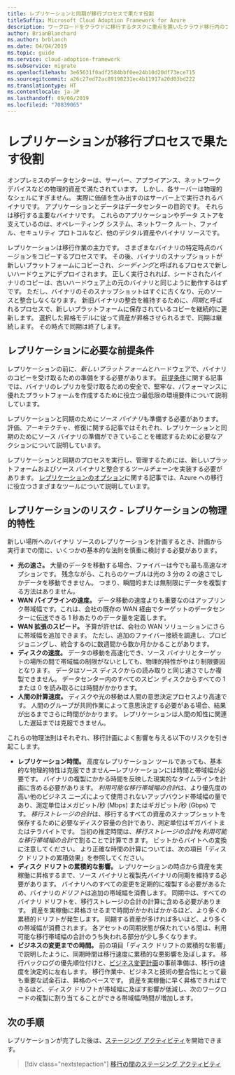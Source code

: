 ```yaml
---
title: レプリケーションと同期が移行プロセスで果たす役割
titleSuffix: Microsoft Cloud Adoption Framework for Azure
description: ワークロードをクラウドに移行するタスクに重点を置いたクラウド移行内のプロセス。
author: BrianBlanchard
ms.author: brblanch
ms.date: 04/04/2019
ms.topic: guide
ms.service: cloud-adoption-framework
ms.subservice: migrate
ms.openlocfilehash: 3e65631f0adf2584bbf0ee24b10d20df73ece715
ms.sourcegitcommit: a26c27ed72ac89198231ec4b11917a20d03bd222
ms.translationtype: HT
ms.contentlocale: ja-JP
ms.lasthandoff: 09/06/2019
ms.locfileid: "70839065"
---
```

<!-- markdownlint-disable MD026 -->

# <a name="what-role-does-replication-play-in-the-migration-process"></a>レプリケーションが移行プロセスで果たす役割

オンプレミスのデータセンターは、サーバー、アプライアンス、ネットワーク デバイスなどの物理的資産で満たされています。 しかし、各サーバーは物理的なシェルにすぎません。 実際に価値を生み出すのはサーバー上で実行されるバイナリです。 アプリケーションとデータはデータセンターの目的です。 それらは移行する主要なバイナリです。 これらのアプリケーションやデータ ストアを支えているのは、オペレーティング システム、ネットワーク ルート、ファイル、セキュリティ プロトコルなど、他のデジタル資産やバイナリ ソースです。

レプリケーションは移行作業の主力です。 さまざまなバイナリの特定時点のバージョンをコピーするプロセスです。 その後、バイナリのスナップショットが新しいプラットフォームにコピーされ、*シーディング*と呼ばれるプロセスで新しいハードウェアにデプロイされます。 正しく実行されれば、シードされたバイナリのコピーは、古いハードウェア上の元のバイナリと同じように動作するはずです。 ただし、バイナリのそのスナップショットはすぐに古くなり、元のソースと整合しなくなります。 新旧バイナリの整合を維持するために、*同期*と呼ばれるプロセスで、新しいプラットフォームに保存されているコピーを継続的に更新します。 選択した昇格モデルに従って資産が昇格させられるまで、同期は継続します。 その時点で同期は終了します。

## <a name="required-prerequisites-to-replication"></a>レプリケーションに必要な前提条件

レプリケーションの前に、*新しいプラットフォーム*とハードウェアで、バイナリのコピーを受け取るための準備をする必要があります。 [前提条件](../prerequisites/index.md)に関する記事では、バイナリのレプリカを受け取るための安全で、堅牢な、パフォーマンスに優れたプラットフォームを作成するために役立つ最低限の環境要件について説明しています。

レプリケーションと同期のために*ソース バイナリ*も準備する必要があります。 評価、アーキテクチャ、修復に関する記事ではそれぞれ、レプリケーションと同期のためにソース バイナリの準備ができていることを確認するために必要なアクションについて説明しています。

レプリケーションと同期のプロセスを実行し、管理するためには、新しいプラットフォームおよびソース バイナリと整合する*ツールチェーン*を実装する必要があります。 [レプリケーションのオプション](./replicate-options.md)に関する記事では、Azure への移行に役立つさまざまなツールについて説明しています。

## <a name="replication-risks---physics-of-replication"></a>レプリケーションのリスク - レプリケーションの物理的特性

新しい場所へのバイナリ ソースのレプリケーションを計画するとき、計画から実行までの間に、いくつかの基本的な法則を慎重に検討する必要があります。

- **光の速さ。** 大量のデータを移動する場合、ファイバーは今でも最も高速なオプションです。 残念ながら、これらのケーブルは光の 3 分の 2 の速さでしかデータを移動できません。 つまり、瞬間的または無制限にデータを複製する方法はありません。
- **WAN パイプラインの速度。** データ移動の速度よりも重要なのはアップリンク帯域幅です。これは、会社の既存の WAN 経由でターゲットのデータセンターに伝送できる 1 秒あたりのデータ量を定義します。
- **WAN 拡張のスピード。** 予算が許せば、会社の WAN ソリューションにさらに帯域幅を追加できます。 ただし、追加のファイバー接続を調達し、プロビジョニングし、統合するのに数週間から数か月かかることがあります。
- **ディスクの速度。** データの移動を高速化でき、ソース バイナリとターゲットの場所の間で帯域幅の制限がないとしても、物理的特性がやはり制限要因となります。 データはソース ディスクからの読み取りと同じ速さでしか複製できません。 データセンター内のすべてのスピン ディスクからすべての 1 または 0 を読み取るには時間がかかります。
- **人間の計算速度。** ディスクや光の移動は人間の意思決定プロセスより高速です。 人間のグループが共同作業によって意思決定する必要がある場合、結果が出るまでさらに時間がかかります。 レプリケーションは人間の知性に関連した遅延までは克服できません。

これらの物理法則はそれぞれ、移行計画によく影響を与える以下のリスクを引き起こします。

- **レプリケーション時間。** 高度なレプリケーション ツールであっても、基本的な物理的特性は克服できません&mdash;レプリケーションには時間と帯域幅が必要です。 バイナリの複製にかかる時間を反映した現実的なタイムラインを計画に含める必要があります。 *利用可能な移行帯域幅の合計*は、より優先度の高い他のビジネス ニーズによって使用されないアップバウンド帯域幅の量であり、測定単位はメガビット/秒 (Mbps) またはギガビット/秒 (Gbps) です。 *移行ストレージの合計*は、移行するすべての資産のスナップショットを保存するために必要なディスク容量の合計であり、測定単位はギガバイトまたはテラバイトです。 当初の推定時間は、*移行ストレージの合計*を*利用可能な移行帯域幅の合計*で割ることで計算できます。 ビットからバイトへの変換に注意してください。 より正確な時間の計算については、次の項目「ディスク ドリフトの累積効果」を参照してください。
- **ディスク ドリフトの累積的な影響。** レプリケーションの時点から資産を実稼働に昇格するまで、ソース バイナリと複製先バイナリの同期を維持する必要があります。 バイナリへのすべての変更を定期的に複製する必要があるため、バイナリの*ドリフト*は追加の帯域幅を消費します。 同期中は、すべてのバイナリ ドリフトを、移行ストレージの合計の計算に含める必要があります。 資産を実稼働に昇格させるまで時間がかかればかかるほど、より多くの累積的ドリフトが発生します。 同期する資産が多ければ多いほど、より多くの帯域幅が消費されます。 各アセットの同期状態が保たれている間は、利用可能な移行帯域幅の合計のうち失われる部分が少し多くなります。
- **ビジネスの変更までの時間。** 前の項目「ディスク ドリフトの累積的な影響」で説明したように、同期時間は移行速度に累積的な悪影響を及ぼします。 移行バックログの優先順位付けと、[ビジネス変更計画](../optimize/business-change-plan.md)の事前準備は、移行の速度を決定的に左右します。 移行作業中、ビジネスと技術の整合性にとって最も重要な試金石は、昇格のペースです。 資産を実稼働に早く昇格できればできるほど、ディスク ドリフトが帯域幅に及ぼす影響が低減し、次のワークロードの複製に割り当てることができる帯域幅/時間が増加します。

## <a name="next-steps"></a>次の手順

レプリケーションが完了した後は、[ステージング アクティビティ](./stage.md)を開始できます。

> [!div class="nextstepaction"]
> [移行の間のステージング アクティビティ](./stage.md)
